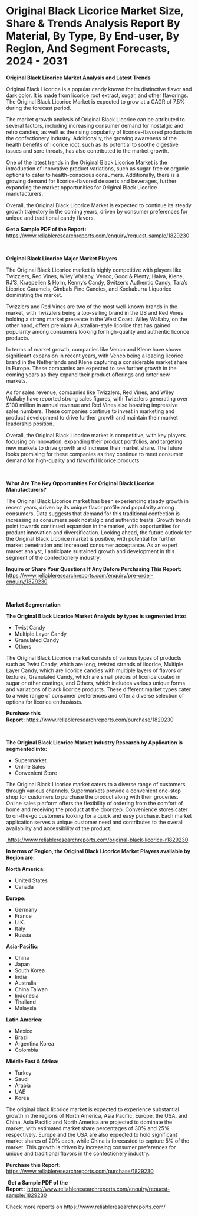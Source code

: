 <p><h1>Original Black Licorice Market Size, Share & Trends Analysis Report By Material, By Type, By End-user, By Region, And Segment Forecasts, 2024 - 2031</h1></p><p><strong>Original Black Licorice Market Analysis and Latest Trends</strong></p>
<p><p>Original Black Licorice is a popular candy known for its distinctive flavor and dark color. It is made from licorice root extract, sugar, and other flavorings. The Original Black Licorice Market is expected to grow at a CAGR of 7.5% during the forecast period. </p><p>The market growth analysis of Original Black Licorice can be attributed to several factors, including increasing consumer demand for nostalgic and retro candies, as well as the rising popularity of licorice-flavored products in the confectionery industry. Additionally, the growing awareness of the health benefits of licorice root, such as its potential to soothe digestive issues and sore throats, has also contributed to the market growth.</p><p>One of the latest trends in the Original Black Licorice Market is the introduction of innovative product variations, such as sugar-free or organic options to cater to health-conscious consumers. Additionally, there is a growing demand for licorice-flavored desserts and beverages, further expanding the market opportunities for Original Black Licorice manufacturers.</p><p>Overall, the Original Black Licorice Market is expected to continue its steady growth trajectory in the coming years, driven by consumer preferences for unique and traditional candy flavors.</p></p>
<p><strong>Get a Sample PDF of the Report:&nbsp;</strong> <a href="https://www.reliableresearchreports.com/enquiry/request-sample/1829230">https://www.reliableresearchreports.com/enquiry/request-sample/1829230</a></p>
<p>&nbsp;</p>
<p><strong>Original Black Licorice Major Market Players</strong></p>
<p><p>The Original Black Licorice market is highly competitive with players like Twizzlers, Red Vines, Wiley Wallaby, Venco, Good & Plenty, Halva, Klene, RJ’S, Kraepelien & Holm, Kenny’s Candy, Switzer’s Authentic Candy, Tara’s Licorice Caramels, Gimbals Fine Candies, and Kookaburra Liquorice dominating the market. </p><p>Twizzlers and Red Vines are two of the most well-known brands in the market, with Twizzlers being a top-selling brand in the US and Red Vines holding a strong market presence in the West Coast. Wiley Wallaby, on the other hand, offers premium Australian-style licorice that has gained popularity among consumers looking for high-quality and authentic licorice products.</p><p>In terms of market growth, companies like Venco and Klene have shown significant expansion in recent years, with Venco being a leading licorice brand in the Netherlands and Klene capturing a considerable market share in Europe. These companies are expected to see further growth in the coming years as they expand their product offerings and enter new markets.</p><p>As for sales revenue, companies like Twizzlers, Red Vines, and Wiley Wallaby have reported strong sales figures, with Twizzlers generating over $100 million in annual revenue and Red Vines also boasting impressive sales numbers. These companies continue to invest in marketing and product development to drive further growth and maintain their market leadership position.</p><p>Overall, the Original Black Licorice market is competitive, with key players focusing on innovation, expanding their product portfolios, and targeting new markets to drive growth and increase their market share. The future looks promising for these companies as they continue to meet consumer demand for high-quality and flavorful licorice products.</p></p>
<p>&nbsp;</p>
<p><strong>What Are The Key Opportunities For Original Black Licorice Manufacturers?</strong></p>
<p><p>The Original Black Licorice market has been experiencing steady growth in recent years, driven by its unique flavor profile and popularity among consumers. Data suggests that demand for this traditional confection is increasing as consumers seek nostalgic and authentic treats. Growth trends point towards continued expansion in the market, with opportunities for product innovation and diversification. Looking ahead, the future outlook for the Original Black Licorice market is positive, with potential for further market penetration and increased consumer acceptance. As an expert market analyst, I anticipate sustained growth and development in this segment of the confectionery industry.</p></p>
<p><strong>Inquire or Share Your Questions If Any Before Purchasing This Report:</strong> <a href="https://www.reliableresearchreports.com/enquiry/pre-order-enquiry/1829230">https://www.reliableresearchreports.com/enquiry/pre-order-enquiry/1829230</a></p>
<p>&nbsp;</p>
<p><strong>Market Segmentation</strong></p>
<p><strong>The Original Black Licorice Market Analysis by types is segmented into:</strong></p>
<p><ul><li>Twist Candy</li><li>Multiple Layer Candy</li><li>Granulated Candy</li><li>Others</li></ul></p>
<p><p>The Original Black Licorice market consists of various types of products such as Twist Candy, which are long, twisted strands of licorice, Multiple Layer Candy, which are licorice candies with multiple layers of flavors or textures, Granulated Candy, which are small pieces of licorice coated in sugar or other coatings, and Others, which includes various unique forms and variations of black licorice products. These different market types cater to a wide range of consumer preferences and offer a diverse selection of options for licorice enthusiasts.</p></p>
<p><strong>Purchase this Report:&nbsp;</strong><a href="https://www.reliableresearchreports.com/purchase/1829230">https://www.reliableresearchreports.com/purchase/1829230</a></p>
<p>&nbsp;</p>
<p><strong>The Original Black Licorice Market Industry Research by Application is segmented into:</strong></p>
<p><ul><li>Supermarket</li><li>Online Sales</li><li>Convenient Store</li></ul></p>
<p><p>The Original Black Licorice market caters to a diverse range of customers through various channels. Supermarkets provide a convenient one-stop shop for customers to purchase the product along with their groceries. Online sales platform offers the flexibility of ordering from the comfort of home and receiving the product at the doorstep. Convenience stores cater to on-the-go customers looking for a quick and easy purchase. Each market application serves a unique customer need and contributes to the overall availability and accessibility of the product.</p></p>
<p><a href="https://www.reliableresearchreports.com/original-black-licorice-r1829230">&nbsp;https://www.reliableresearchreports.com/original-black-licorice-r1829230</a></p>
<p><strong>In terms of Region, the Original Black Licorice Market Players available by Region are:</strong></p>
<p>
    <p> <strong> North America: </strong>
        <ul>
            <li>United States</li>
            <li>Canada</li>
        </ul>
        </p> 
    <p> <strong> Europe: </strong>
        <ul>
            <li>Germany</li>
            <li>France</li>
            <li>U.K.</li>
            <li>Italy</li>
            <li>Russia</li>
        </ul>
        </p> 
    <p> <strong> Asia-Pacific: </strong>
        <ul>
            <li>China</li>
            <li>Japan</li>
            <li>South Korea</li>
            <li>India</li>
            <li>Australia</li>
            <li>China Taiwan</li>
            <li>Indonesia</li>
            <li>Thailand</li>
            <li>Malaysia</li>
        </ul>
        </p> 
    <p> <strong> Latin America: </strong>
        <ul>
            <li>Mexico</li>
            <li>Brazil</li>
            <li>Argentina Korea</li>
            <li>Colombia</li>
        </ul>
        </p> 
    <p> <strong> Middle East & Africa: </strong>
        <ul>
            <li>Turkey</li>
            <li>Saudi</li>
            <li>Arabia</li>
            <li>UAE</li>
            <li>Korea</li>
        </ul>
    </p>
    </p>
<p><p>The original black licorice market is expected to experience substantial growth in the regions of North America, Asia Pacific, Europe, the USA, and China. Asia Pacific and North America are projected to dominate the market, with estimated market share percentages of 30% and 25% respectively. Europe and the USA are also expected to hold significant market shares of 20% each, while China is forecasted to capture 5% of the market. This growth is driven by increasing consumer preferences for unique and traditional flavors in the confectionery industry.</p></p>
<p><strong>Purchase this Report: </strong><a href="https://www.reliableresearchreports.com/purchase/1829230">https://www.reliableresearchreports.com/purchase/1829230</a></p>
<p>&nbsp;<strong>Get a Sample PDF of the Report:&nbsp;&nbsp;</strong><a href="https://www.reliableresearchreports.com/enquiry/request-sample/1829230">https://www.reliableresearchreports.com/enquiry/request-sample/1829230</a></p>
<p><strong></strong></p>
<p>Check more reports on <a href="https://www.reliableresearchreports.com/">https://www.reliableresearchreports.com/</a></p>